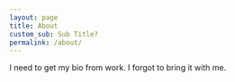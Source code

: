 ```yaml
---
layout: page
title: About
custom_sub: Sub Title?
permalink: /about/
---
```


I need to get my bio from work. I forgot to bring it with me.
